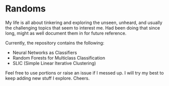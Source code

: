 # Randoms

My life is all about tinkering and exploring the unseen, unheard, and usually the challenging topics that seem to interest me. Had been doing that since long, might as well document them in for future reference.

Currently, the repository contains the following:
* Neural Networks as Classifiers
* Random Forests for Multiclass Classification
* SLIC (Simple Linear Iterative Clustering)

Feel free to use portions or raise an issue if I messed up. I will try my best to keep adding new stuff I explore.
Cheers.

